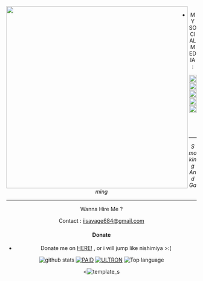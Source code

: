 <img src="https://github.com/Savagefundzokenwa/Savagefundzokenwa/blob/img/+234 812 786 7835 20220620_092606.jpg" width="480" height="480" align="left">
<center>


* MY SOCIAL MEDIA :

<a href="https://Instagram.com/savage_fundz2"><img src="https://disk.mediaindonesia.com/thumbs/1800x1200/news/2020/03/1e2c29c543e1c21f54846e7f3eae7c7e.jpg" alt="alt text" width="20" height="20"></a> 
<a href="https://wa.me/+2347061748885?text=Hi+Okenwa+I'm+From+github"><img src="https://github.com/Savagefundzokenwa/Savagefundzokenwa/blob/img/whatsapp.png" alt="alt text" width="20" height="20"></a>
<a href="https://www.facebook.com/okenwa.bright24"><img src="https://upload.wikimedia.org/wikipedia/commons/5/51/Facebook_f_logo_%282019%29.svg" alt="alt text" width="20" height="20"></a> <a href="https://squadcyberpeopleteam.blogspot.com/?m=1"><img src="https://github.com/Savagefundzokenwa/Savagefundzokenwa /blob/img/logo_blogspot_by_YayanXD.jpg" alt="alt text" width="20" height="20"></a> 
<a href="https://youtube.com/channel/UCTMDtGd3piaS-wbeV_mej-A"><img src="https://github.com/Savagefundzokenwa/Savagefundzokenwa/blob/img/logo_yt_by_YayanXD.jpg" alt="alt text" width="20" height="20"></a> 
&nbsp;&nbsp;     &nbsp;&nbsp;    &nbsp;&nbsp;   &nbsp;&nbsp;   &nbsp;&nbsp;   
___
_Smoking And Gaming_
___


Wanna Hire Me ? 

Contact : iisavage684@gmail.com

#### Donate

* Donate me on  <a href="https://saweria.co/SavageFundz">HERE!</a>
, or i will jump like nishimiya >:(

![github stats](https://github-readme-stats.vercel.app/api?username=Savagefundzokenwa&show_icons=true&theme=dark)
<a href="https://github.com/Savagefundzokenwa/PAID"><img title="PAID" src="https://github-readme-stats.vercel.app/api/pin/?username=Savagefundzokenwa&repo=PREMIUM&theme=vision-friendly-dark"></a>
<a href="https://github.com/Savagefundzokenwa/ULTRON"><img title="ULTRON" src="https://github-readme-stats.vercel.app/api/pin/?username=Savagefundzokenwa&repo=ULTIMATE&theme=vision-friendly-dark"></a>
  <img src="https://github-readme-stats.vercel.app/api/top-langs/?username=Savagefundzokenwa&layout=compact" alt="Top language">

<![template_s](https://github.com/SavageFundz/Savagefundzokenwa/blob/master/img/wallpaperbetter_(1).jpg)

